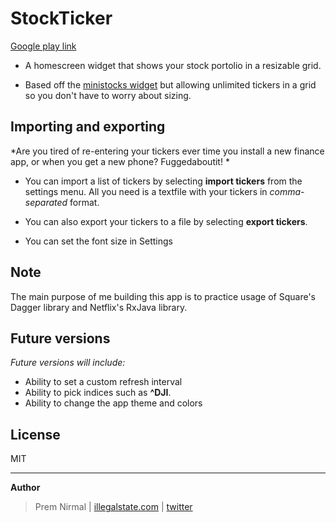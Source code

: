# StockTicker

[Google play link](https://play.google.com/store/apps/details?id=com.github.premnirmal.tickerwidget)

- A homescreen widget that shows your stock portolio in a resizable grid.

- Based off the [ministocks widget](https://github.com/niteshpatel/ministocks) but allowing unlimited tickers in a grid so you don't have to worry about sizing.

## Importing and exporting

*Are you tired of re-entering your tickers ever time you install a new finance app, or when you get a new phone? Fuggedaboutit! *

- You can import a list of tickers by selecting **import tickers** from the settings menu. All you need is a textfile with your tickers in *comma-separated* format.

- You can also export your tickers to a file by selecting **export tickers**.

- You can set the font size in Settings


## Note

The main purpose of me building this app is to practice usage of Square's Dagger library and Netflix's RxJava library.

## Future versions

*Future versions will include:*
- Ability to set a custom refresh interval
- Ability to pick indices such as **^DJI**.
- Ability to change the app theme and colors

## License

MIT

---

**Author**

> Prem Nirmal | [illegalstate.com](http://illegalstate.com/) | [twitter](https://twitter.com/premnirmal88)
